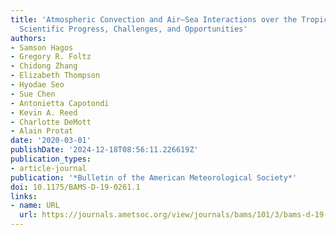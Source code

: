 ```yaml
---
title: 'Atmospheric Convection and Air–Sea Interactions over the Tropical Oceans:
  Scientific Progress, Challenges, and Opportunities'
authors:
- Samson Hagos
- Gregory R. Foltz
- Chidong Zhang
- Elizabeth Thompson
- Hyodae Seo
- Sue Chen
- Antonietta Capotondi
- Kevin A. Reed
- Charlotte DeMott
- Alain Protat
date: '2020-03-01'
publishDate: '2024-12-18T08:56:11.226619Z'
publication_types:
- article-journal
publication: '*Bulletin of the American Meteorological Society*'
doi: 10.1175/BAMS-D-19-0261.1
links:
- name: URL
  url: https://journals.ametsoc.org/view/journals/bams/101/3/bams-d-19-0261.1.xml
---
```

